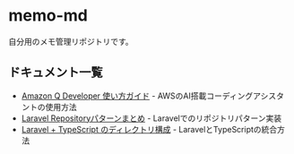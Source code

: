 # memo-md
自分用のメモ管理リポジトリです。

## ドキュメント一覧

- [Amazon Q Developer 使い方ガイド](./amazon-q-developer.md) - AWSのAI搭載コーディングアシスタントの使用方法
- [Laravel Repositoryパターンまとめ](./laravel-providers.md) - Laravelでのリポジトリパターン実装
- [Laravel + TypeScript のディレクトリ構成](./ts-dir-structure.md) - LaravelとTypeScriptの統合方法
